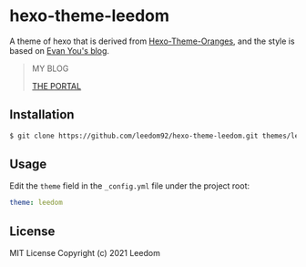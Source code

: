# hexo-theme-leedom
A theme of hexo that is derived from [Hexo-Theme-Oranges](https://github.com/zchengsite/hexo-theme-oranges), and the style is based on [Evan You's blog](https://blog.evanyou.me).
 
> MY BLOG
> 
>[THE PORTAL](https://blog.leedom.me/)

## Installation

```bash
$ git clone https://github.com/leedom92/hexo-theme-leedom.git themes/leedom
```

## Usage

Edit the `theme` field in the `_config.yml` file under the project root:

```yml
theme: leedom
```
## License

MIT License Copyright (c) 2021 Leedom
